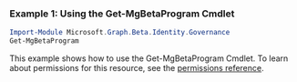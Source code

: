 ### Example 1: Using the Get-MgBetaProgram Cmdlet
```powershell
Import-Module Microsoft.Graph.Beta.Identity.Governance
Get-MgBetaProgram
```
This example shows how to use the Get-MgBetaProgram Cmdlet.
To learn about permissions for this resource, see the [permissions reference](/graph/permissions-reference).
